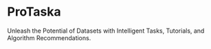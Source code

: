 # ProTaska
Unleash the Potential of Datasets with Intelligent Tasks, Tutorials, and Algorithm Recommendations.
